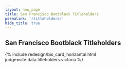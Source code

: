 ```yaml
---
layout: new_page
title: San Francisco Bootblack Titleholders
permalink: '/titleholders/'
hide_title: true
---
```


<!-- extra_classes: 'extra-large position-top' -->


## San Francisco Bootblack Titleholders

<div class="vspace2">

{% include redesign/bio_card_horizantal.html judge=site.data.titleholders.victoria %}

<!-- <div class="vspace2">

{% include redesign/bio_card_horizantal_small.html photoRight=true judge=site.data.titleholders.victoria %} -->
